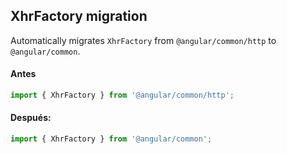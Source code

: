 ## XhrFactory migration

Automatically migrates `XhrFactory` from `@angular/common/http` to `@angular/common`.

#### Antes
```ts
import { XhrFactory } from '@angular/common/http';
```

#### Después:
```ts
import { XhrFactory } from '@angular/common';
```
